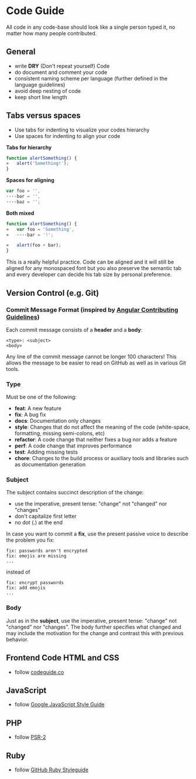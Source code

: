 # Code Guide

All code in any code-base should look like a single person typed it, no matter how many people contributed.

## General

* write **DRY** (Don't repeat yourself) Code
* do document and comment your code
* consistent naming scheme per language (further defined in the language guidelines)
* avoid deep nesting of code
* keep short line length

## Tabs versus spaces

* Use tabs for indenting to visualize your codes hierarchy
* Use spaces for indenting to align your code


**Tabs for hierarchy**
```javascript
function alertSomething() {
»   alert('Something!');
}
```

**Spaces for aligning**

```javascript
var foo = '',
····bar = '',
····baz = '';
```

**Both mixed**

```javascript
function alertSomething() {
»   var foo = 'Something',
»   ····bar = '!';

»   alert(foo + bar);
}
```

This is a really helpful practice. Code can be aligned and it will still be aligned for any monospaced font but you also preserve the semantic tab and every developer can decide his tab size by personal preference.

## Version Control (e.g. Git)

### Commit Message Format (inspired by [Angular Contributing Guidelines](https://github.com/angular/angular.js/blob/master/CONTRIBUTING.md))
Each commit message consists of a **header** and a **body**:

```
<type>: <subject>
<body>
```

Any line of the commit message cannot be longer 100 characters! This allows the message to be easier to read on GitHub as well as in various Git tools.

### Type
Must be one of the following:

* **feat**: A new feature
* **fix**: A bug fix
* **docs**: Documentation only changes
* **style**: Changes that do not affect the meaning of the code (white-space, formatting, missing
  semi-colons, etc)
* **refactor**: A code change that neither fixes a bug nor adds a feature
* **perf**: A code change that improves performance
* **test**: Adding missing tests
* **chore**: Changes to the build process or auxiliary tools and libraries such as documentation
  generation

### Subject
The subject contains succinct description of the change:

* use the imperative, present tense: "change" not "changed" nor "changes"
* don't capitalize first letter
* no dot (.) at the end

In case you want to commit a **fix**, use the present passive voice to describe the problem you fix:
```
fix: passwords aren't encrypted
fix: emojis are missing
...
```
instead of
```
fix: encrypt passwords
fix: add emojis
...
```

### Body
Just as in the **subject**, use the imperative, present tense: "change" not "changed" nor "changes".
The body further specifies what changed and may include the motivation for the change and contrast this with previous behavior.

## Frontend Code HTML and CSS

* follow [codeguide.co](http://codeguide.co)

## JavaScript

* follow [Google JavaScript Style Guide](http://google.github.io/styleguide/javascriptguide.xml)

## PHP

* follow [PSR-2](http://www.php-fig.org/psr/psr-2)

## Ruby

* follow [GitHub Ruby Styleguide](https://github.com/styleguide/ruby)
